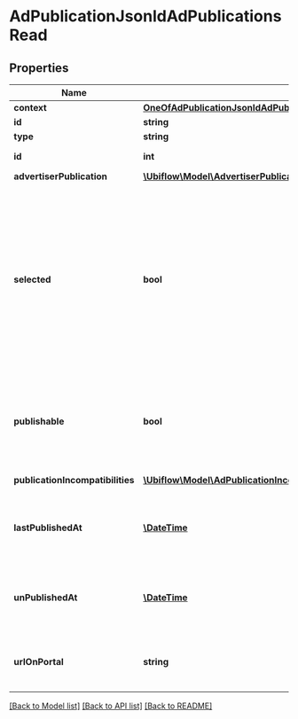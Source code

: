 # AdPublicationJsonldAdPublicationsRead

## Properties
Name | Type | Description | Notes
------------ | ------------- | ------------- | -------------
**context** | [**OneOfAdPublicationJsonldAdPublicationsReadContext**](OneOfAdPublicationJsonldAdPublicationsReadContext.md) |  | [optional] 
**id** | **string** |  | [optional] 
**type** | **string** |  | [optional] 
**id** | **int** | The unique identifier of the ad publication, in the Ubiflow IS. | [optional] 
**advertiserPublication** | [**\Ubiflow\Model\AdvertiserPublicationJsonldAdPublicationsRead**](AdvertiserPublicationJsonldAdPublicationsRead.md) |  | [optional] 
**selected** | **bool** | Indicates weather the ad has been selected by the advertiser to be published.  Note that the fact that an ad is selected does NOT guarantee that it will be published, for multiple reasons :  - It may not be publishable (or may become unpublishable after an update).  - The advertiser has a quota (maximum number of ads) for this portal. In this case :      - If the advertiser publication is configured to be automatic (thus not manual),        the selection of ads is not taken into account :        in other terms, the \&quot;selected\&quot; boolean has no effect.      - If the advertiser publication is configured to be manual,        Ubiflow send the maximum number of ads until the quota is reached.  - The portal may refuse to publish the ad, for reasons that belong to it :      - It has a moderation tool, and moderators judged that the ad is not convenient.      - There is currently a litigation between the portal and the advertiser. | [optional] 
**publishable** | **bool** | Indicates weather the ad may be published on the portal.  When the ad is not publishable on the portal, the reasons are indicated in the dedicated property \&quot;publicationIncompatibilities\&quot;.  Note that a publishable ad will NOT always be published. Either because it is not selected, or for many other reasons (for more details, see the comments on the \&quot;selected\&quot; property). | [optional] 
**publicationIncompatibilities** | [**\Ubiflow\Model\AdPublicationIncompatibilityJsonldAdPublicationsRead[]**](AdPublicationIncompatibilityJsonldAdPublicationsRead.md) | The collection of all reasons why the ad may not be published on the portal. | [optional] 
**lastPublishedAt** | [**\DateTime**](\DateTime.md) | The date the ad was published (ie sent by Ubiflow to the portal) for the last time.  This date is null if the ad has been unpublished.  Dates use the &lt;a href&#x3D;\&quot;https://tools.ietf.org/html/rfc3339#section-5.8\&quot;&gt;RFC3339&lt;/a&gt; format (ex: 2020-12-16T00:00:00+00). | [optional] 
**unPublishedAt** | [**\DateTime**](\DateTime.md) | The date the ad was unpublished (ie Ubiflow sent an order to the portal to remove its publication).  This date is null if the ad is currently published.  Dates use the &lt;a href&#x3D;\&quot;https://tools.ietf.org/html/rfc3339#section-5.8\&quot;&gt;RFC3339&lt;/a&gt; format (ex: 2020-12-16T00:00:00+00). | [optional] 
**urlOnPortal** | **string** | The url of the ad on the portal.  This property is defined only when the ad is currently published on the portal AND when the portal has communicated its url to Ubiflow. This is why you cannot entirely rely on this property to know if the ad is currently published. | [optional] 

[[Back to Model list]](../../README.md#documentation-for-models) [[Back to API list]](../../README.md#documentation-for-api-endpoints) [[Back to README]](../../README.md)

